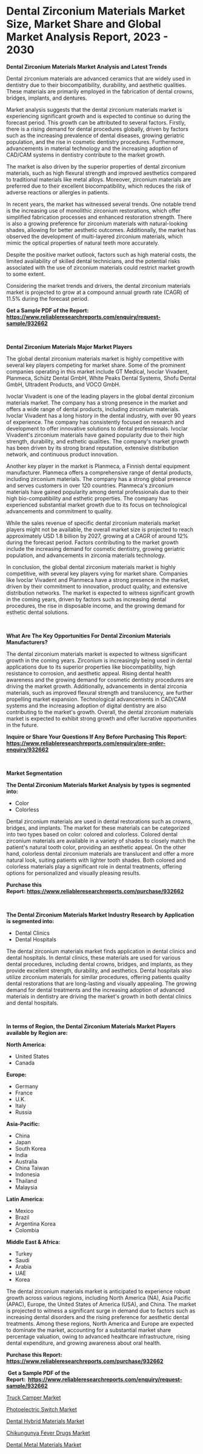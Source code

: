 <p><h1>Dental Zirconium Materials Market Size, Market Share and Global Market Analysis Report, 2023 - 2030</h1></p><p><strong>Dental Zirconium Materials Market Analysis and Latest Trends</strong></p>
<p><p>Dental zirconium materials are advanced ceramics that are widely used in dentistry due to their biocompatibility, durability, and aesthetic qualities. These materials are primarily employed in the fabrication of dental crowns, bridges, implants, and dentures.</p><p>Market analysis suggests that the dental zirconium materials market is experiencing significant growth and is expected to continue so during the forecast period. This growth can be attributed to several factors. Firstly, there is a rising demand for dental procedures globally, driven by factors such as the increasing prevalence of dental diseases, growing geriatric population, and the rise in cosmetic dentistry procedures. Furthermore, advancements in material technology and the increasing adoption of CAD/CAM systems in dentistry contribute to the market growth.</p><p>The market is also driven by the superior properties of dental zirconium materials, such as high flexural strength and improved aesthetics compared to traditional materials like metal alloys. Moreover, zirconium materials are preferred due to their excellent biocompatibility, which reduces the risk of adverse reactions or allergies in patients.</p><p>In recent years, the market has witnessed several trends. One notable trend is the increasing use of monolithic zirconium restorations, which offer simplified fabrication processes and enhanced restoration strength. There is also a growing preference for zirconium materials with natural-looking shades, allowing for better aesthetic outcomes. Additionally, the market has observed the development of multi-layered zirconium materials, which mimic the optical properties of natural teeth more accurately.</p><p>Despite the positive market outlook, factors such as high material costs, the limited availability of skilled dental technicians, and the potential risks associated with the use of zirconium materials could restrict market growth to some extent.</p><p>Considering the market trends and drivers, the dental zirconium materials market is projected to grow at a compound annual growth rate (CAGR) of 11.5% during the forecast period.</p></p>
<p><strong>Get a Sample PDF of the Report:&nbsp; <a href="https://www.reliableresearchreports.com/enquiry/request-sample/932662">https://www.reliableresearchreports.com/enquiry/request-sample/932662</a></strong></p>
<p>&nbsp;</p>
<p><strong>Dental Zirconium Materials Major Market Players</strong></p>
<p><p>The global dental zirconium materials market is highly competitive with several key players competing for market share. Some of the prominent companies operating in this market include GT Medical, Ivoclar Vivadent, Planmeca, Schütz Dental GmbH, White Peaks Dental Systems, Shofu Dental GmbH, Ultradent Products, and VOCO GmbH.</p><p>Ivoclar Vivadent is one of the leading players in the global dental zirconium materials market. The company has a strong presence in the market and offers a wide range of dental products, including zirconium materials. Ivoclar Vivadent has a long history in the dental industry, with over 90 years of experience. The company has consistently focused on research and development to offer innovative solutions to dental professionals. Ivoclar Vivadent's zirconium materials have gained popularity due to their high strength, durability, and esthetic qualities. The company's market growth has been driven by its strong brand reputation, extensive distribution network, and continuous product innovation.</p><p>Another key player in the market is Planmeca, a Finnish dental equipment manufacturer. Planmeca offers a comprehensive range of dental products, including zirconium materials. The company has a strong global presence and serves customers in over 120 countries. Planmeca's zirconium materials have gained popularity among dental professionals due to their high bio-compatibility and esthetic properties. The company has experienced substantial market growth due to its focus on technological advancements and commitment to quality.</p><p>While the sales revenue of specific dental zirconium materials market players might not be available, the overall market size is projected to reach approximately USD 1.8 billion by 2027, growing at a CAGR of around 12% during the forecast period. Factors contributing to the market growth include the increasing demand for cosmetic dentistry, growing geriatric population, and advancements in zirconia materials technology.</p><p>In conclusion, the global dental zirconium materials market is highly competitive, with several key players vying for market share. Companies like Ivoclar Vivadent and Planmeca have a strong presence in the market, driven by their commitment to innovation, product quality, and extensive distribution networks. The market is expected to witness significant growth in the coming years, driven by factors such as increasing dental procedures, the rise in disposable income, and the growing demand for esthetic dental solutions.</p></p>
<p>&nbsp;</p>
<p><strong>What Are The Key Opportunities For Dental Zirconium Materials Manufacturers?</strong></p>
<p><p>The dental zirconium materials market is expected to witness significant growth in the coming years. Zirconium is increasingly being used in dental applications due to its superior properties like biocompatibility, high resistance to corrosion, and aesthetic appeal. Rising dental health awareness and the growing demand for cosmetic dentistry procedures are driving the market growth. Additionally, advancements in dental zirconia materials, such as improved flexural strength and translucency, are further propelling market expansion. Technological advancements in CAD/CAM systems and the increasing adoption of digital dentistry are also contributing to the market's growth. Overall, the dental zirconium materials market is expected to exhibit strong growth and offer lucrative opportunities in the future.</p></p>
<p><strong>Inquire or Share Your Questions If Any Before Purchasing This Report: <a href="https://www.reliableresearchreports.com/enquiry/pre-order-enquiry/932662">https://www.reliableresearchreports.com/enquiry/pre-order-enquiry/932662</a></strong></p>
<p>&nbsp;</p>
<p><strong>Market Segmentation</strong></p>
<p><strong>The Dental Zirconium Materials Market Analysis by types is segmented into:</strong></p>
<p><ul><li>Color</li><li>Colorless</li></ul></p>
<p><p>Dental zirconium materials are used in dental restorations such as crowns, bridges, and implants. The market for these materials can be categorized into two types based on color: colored and colorless. Colored dental zirconium materials are available in a variety of shades to closely match the patient's natural tooth color, providing an aesthetic appeal. On the other hand, colorless dental zirconium materials are translucent and offer a more natural look, suiting patients with lighter tooth shades. Both colored and colorless materials play a significant role in dental treatments, offering options for personalized and visually pleasing results.</p></p>
<p><strong>Purchase this Report:&nbsp;<a href="https://www.reliableresearchreports.com/purchase/932662">https://www.reliableresearchreports.com/purchase/932662</a></strong></p>
<p>&nbsp;</p>
<p><strong>The Dental Zirconium Materials Market Industry Research by Application is segmented into:</strong></p>
<p><ul><li>Dental Clinics</li><li>Dental Hospitals</li></ul></p>
<p><p>The dental zirconium materials market finds application in dental clinics and dental hospitals. In dental clinics, these materials are used for various dental procedures, including dental crowns, bridges, and implants, as they provide excellent strength, durability, and aesthetics. Dental hospitals also utilize zirconium materials for similar procedures, offering patients quality dental restorations that are long-lasting and visually appealing. The growing demand for dental treatments and the increasing adoption of advanced materials in dentistry are driving the market's growth in both dental clinics and dental hospitals.</p></p>
<p>&nbsp;</p>
<p><strong>In terms of Region, the Dental Zirconium Materials Market Players available by Region are:</strong></p>
<p>
    <p> <strong> North America: </strong>
        <ul>
            <li>United States</li>
            <li>Canada</li>
        </ul>
        </p> 
    <p> <strong> Europe: </strong>
        <ul>
            <li>Germany</li>
            <li>France</li>
            <li>U.K.</li>
            <li>Italy</li>
            <li>Russia</li>
        </ul>
        </p> 
    <p> <strong> Asia-Pacific: </strong>
        <ul>
            <li>China</li>
            <li>Japan</li>
            <li>South Korea</li>
            <li>India</li>
            <li>Australia</li>
            <li>China Taiwan</li>
            <li>Indonesia</li>
            <li>Thailand</li>
            <li>Malaysia</li>
        </ul>
        </p> 
    <p> <strong> Latin America: </strong>
        <ul>
            <li>Mexico</li>
            <li>Brazil</li>
            <li>Argentina Korea</li>
            <li>Colombia</li>
        </ul>
        </p> 
    <p> <strong> Middle East & Africa: </strong>
        <ul>
            <li>Turkey</li>
            <li>Saudi</li>
            <li>Arabia</li>
            <li>UAE</li>
            <li>Korea</li>
        </ul>
    </p>
    </p>
<p><p>The dental zirconium materials market is anticipated to experience robust growth across various regions, including North America (NA), Asia Pacific (APAC), Europe, the United States of America (USA), and China. The market is projected to witness a significant surge in demand due to factors such as increasing dental disorders and the rising preference for aesthetic dental treatments. Among these regions, North America and Europe are expected to dominate the market, accounting for a substantial market share percentage valuation, owing to advanced healthcare infrastructure, rising dental expenditure, and growing awareness about oral health.</p></p>
<p><strong>Purchase this Report: <a href="https://www.reliableresearchreports.com/purchase/932662">https://www.reliableresearchreports.com/purchase/932662</a></strong></p>
<p>&nbsp;<strong>Get a Sample PDF of the Report:&nbsp;&nbsp;<a href="https://www.reliableresearchreports.com/enquiry/request-sample/932662">https://www.reliableresearchreports.com/enquiry/request-sample/932662</a></strong></p>
<p><strong></strong></p>
<p><p><a href="https://www.linkedin.com/pulse/truck-camper-market-insights-players-forecast-till-2030-mkt-gain-nahkc/">Truck Camper Market</a></p><p><a href="https://www.reportprime.com/photoelectric-switch-r1303">Photoelectric Switch Market</a></p><p><a href="https://github.com/NorbertYates/Market-Research-Report-List-1/blob/main/dental-hybrid-materials-market.md">Dental Hybrid Materials Market</a></p><p><a href="https://www.reportprime.com/chikungunya-fever-drugs-r11451">Chikungunya Fever Drugs Market</a></p><p><a href="https://github.com/RoccoManning/Market-Research-Report-List-1/blob/main/dental-metal-materials-market.md">Dental Metal Materials Market</a></p></p>